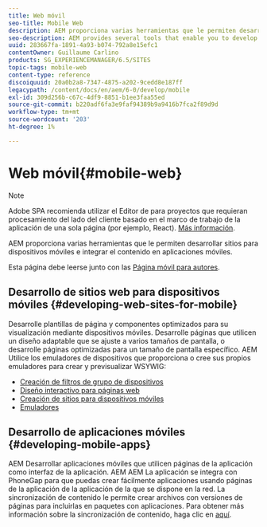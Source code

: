 ```yaml
---
title: Web móvil
seo-title: Mobile Web
description: AEM proporciona varias herramientas que le permiten desarrollar sitios para dispositivos móviles e integrar el contenido en aplicaciones móviles
seo-description: AEM provides several tools that enable you to develop sites for mobile devices and to integrate your content into mobile applications
uuid: 283667fa-1891-4a93-b074-792a8e15efc1
contentOwner: Guillaume Carlino
products: SG_EXPERIENCEMANAGER/6.5/SITES
topic-tags: mobile-web
content-type: reference
discoiquuid: 20a0b2a8-7347-4875-a202-9cedd8e187ff
legacypath: /content/docs/en/aem/6-0/develop/mobile
exl-id: 309d256b-c67c-4df9-8851-b1ee3faa55ed
source-git-commit: b220adf6fa3e9faf94389b9a9416b7fca2f89d9d
workflow-type: tm+mt
source-wordcount: '203'
ht-degree: 1%

---
```


# Web móvil{#mobile-web}

>[!NOTE]
>
>Adobe SPA recomienda utilizar el Editor de para proyectos que requieran procesamiento del lado del cliente basado en el marco de trabajo de la aplicación de una sola página (por ejemplo, React). [Más información](/help/sites-developing/spa-overview.md).

AEM proporciona varias herramientas que le permiten desarrollar sitios para dispositivos móviles e integrar el contenido en aplicaciones móviles.

Esta página debe leerse junto con las [Página móvil para autores](/help/sites-authoring/mobile.md).

## Desarrollo de sitios web para dispositivos móviles {#developing-web-sites-for-mobile}

Desarrolle plantillas de página y componentes optimizados para su visualización mediante dispositivos móviles. Desarrolle páginas que utilicen un diseño adaptable que se ajuste a varios tamaños de pantalla, o desarrolle páginas optimizadas para un tamaño de pantalla específico. AEM Utilice los emuladores de dispositivos que proporciona o cree sus propios emuladores para crear y previsualizar WSYWIG:

* [Creación de filtros de grupo de dispositivos](/help/sites-developing/groupfilters.md)
* [Diseño interactivo para páginas web](/help/sites-developing/responsive.md)
* [Creación de sitios para dispositivos móviles](/help/sites-developing/mobile.md)
* [Emuladores](/help/sites-developing/emulators.md)

## Desarrollo de aplicaciones móviles {#developing-mobile-apps}

AEM Desarrollar aplicaciones móviles que utilicen páginas de la aplicación como interfaz de la aplicación. AEM AEM La aplicación se integra con PhoneGap para que puedas crear fácilmente aplicaciones usando páginas de la aplicación de la aplicación de la que se dispone en la red. La sincronización de contenido le permite crear archivos con versiones de páginas para incluirlas en paquetes con aplicaciones. Para obtener más información sobre la sincronización de contenido, haga clic en [aquí](/help/mobile/phonegap-contentsync.md).
